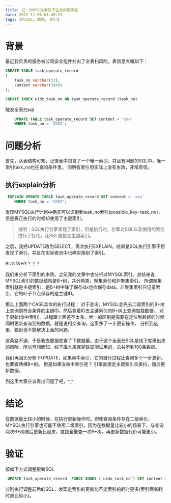 ```yaml
---
title: 记一次MYSQL索引不生效问题排查
date: 2022-11-06 01:49:23
tags: [MYSQL, 数据, 索引]
---
```


# 背景
最近我负责的服务被公司安全组件扫出了全表扫风险。表信息大概如下：
```sql
CREATE TABLE task_operate_record
(
    task_no varchar(32),
    content varchar(2048)
);

CREATE INDEX uidx_task_no ON task_operate_record (task_no)
```

触发全表扫sql
```sql
    UPDATE TABLE task_operate_record SET content = 'xxx'
    WHERE task_no = 'XXXX';
```

# 问题分析
首先，从表结构可知，记录表中包含了一个唯一索引。并且有问题的SQL中，唯一索引task_no也在查询条件里。
明明有索引但实际上没有生效，非常奇怪。
## 执行explain分析
```sql
 EXPLAIN UPDATE TABLE task_operate_record SET content = 'xxx'
    WHERE task_no = 'XXXX';
```
发现MYSQL执行计划中确实可以识别到task_no索引(possible_key=task_no)，但是真正执行的时候却使用了主键索引。

> 说明：SQL执行引擎发现了索引，但是执行时，引擎对SQL以及使用的索引进行了优化。让SQL直接走主键索引。

之后，我把UPDATE改为SELECT，再次执行EXPLAIN。结果是SQL执行引擎不但发现了索引，并且在实际查询中也确实用到了索引。

BUG WHY？？？

我们来分析下索引的本质。之前我的文章中也分析过MYSQL索引。总结来说MYSQL索引的数据结构是B+树，共分两类，聚集索引和非聚集索引。
所谓聚集索引就是主键索引，是B+树中除了保存idx也会保存data。非聚集索引只记录索引，它的叶子节点保存的是主键ID。

那么上面两个CASE具体的执行过程：
对于查询，MYSQL会先去二级索引的B+树上查询到符合条件的主键ID。然后拿着ID去主键索引的B+树上查询加载数据。
对于更新(命中索引)，过程跟上面差不太多。唯一的区别是需要在定位到数据的时候同时更新查询到的数据。就是说相交查询，这里多了一步更新操作。
分析到这里，貌似也不能解决上面的问题。

这条路不通，于是我去数据库查了下数据量。由于这个全表扫SQL是线下库爆出来的风险。所以可想而知，线下库本来就是联调测试用的，总共不到100条数据。

我们再回头分析下UPDATE，如果命中索引，它的自行过程比查询多个一步更新。也要查两棵B+树。
但是如果没命中索引呢？
引擎直接走主键索引全表扫，随后更新数据。

到这里大家应该看出问题了吧，^_^


# 结论
在数据量比较小的时候，在执行更新操作时。即使查询条件存在二级索引，MYSQL执行引擎也可能不使用二级索引。因为在数据量比较小的场景下，与查询两次B+树随后更新比起来，直接全量查一次B+树，再更新数据代价可能更小。

# 验证
按如下方式调整更新SQL
```SQL
 UPDATE task_operate_record  FORCE INDEX (`uidx_task_no`) SET content = 'xxx' WHERE task_no = 'xxx';
```
分别执行调整前后的SQL，发现走索引的更新比不走索引的耗时更多(索引两者耗时都比较小)。